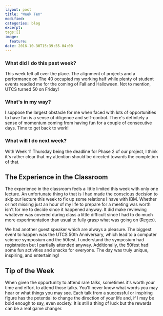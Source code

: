 ```yaml
---
layout: post
title: "Week Ten"
modified:
categories: blog
excerpt:
tags:[]
image:
  feature:
date: 2016-10-30T15:39:55-04:00
---
```

### What did I do this past week?
This week felt all over the place. The alignment of projects and a performance on The 40 occupied my working half while plenty of student events readied me for the coming of Fall and Halloween. Not to mention, UTCS turned 50 on Friday!

### What's in my way?
I suppose the largest obstacle for me when faced with lots of opportunities to have fun is a sense of diligence and self-control. There's definitely a sense of momentum coming from having fun for a couple of consecutive days. Time to get back to work!

### What will I do next week?
With Week 11 Thursday being the deadline for Phase 2 of our project, I think it's rather clear that my attention should be directed towards the completion of that.

## The Experience in the Classroom
The experience in the classroom feels a little limited this week with only one lecture. An unfortunate thing to that is I had made the conscious decision to skip our lecture this week to fix up some relations I have with IBM. Whether or not missing just an hour of my life to prepare for a meeting was worth isn't for me to decide since it happened anyway. It did make reviewing whatever was covered during class a little difficult since I had to do much more experimentation than usual to fully grasp what was going on (Regex).

We had another guest speaker which are always a pleasure. The biggest event to happen was the UTCS 50th Anniversary, which lead to a computer science symposium and the 50fest. I understand the symposium had registration but I partially attended anyway. Additionally, the 50fest had some fun activities and snacks for everyone. The day was truly unique, inspiring, and entertaining! 


## Tip of the Week
When given the opportunity to attend rare talks, sometimes it's worth your time and effort to attend those talks. You'll never know what words you may hear or what things you may see. Each talk from a successful or inspiring figure has the potential to change the direction of your life and, if I may be bold enough to say, even society. It is still a thing of luck but the rewards can be a real game changer.

